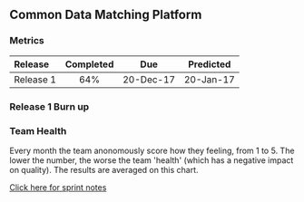 ## Common Data Matching Platform
### Metrics

| Release |Completed  | Due | Predicted |
|:-----| :-----:|:-----:|:-----:|
|Release 1  | 64% |20-Dec-17 | 20-Jan-17 |


### Release 1 Burn up
<div id="chart1"></div>
<script>
var chart = c3.generate({

axis: {
x: {
label: 'Sprint'
},
y: {
label: 'Work'
}
},

data: {
x: 'x',
columns: [
['x', 1, 2, 3, 4, 5, 6, 7, 8, 9, 10, 11],
['done', 6, 13, 19, 25, 31, 38, 44, 50, 0, 0, 0],
['to do', 73, 67, 60, 54, 48, 42, 35,29 ,0 , 0, 0],
['required', 7, 14, 22, 29, 36, 43, 50, 57, 65, 72, 79],
],



type: 'bar',
types: {
required: 'line',
},

groups: [ 
['to do','done'] ] 
},

legend: {
position: 'right'
},

bindto: '#chart1'

});
</script>

### Team Health
<div id="chart2"></div>
<script>
var chart = c3.generate({

axis: {
x: {
type: 'timeseries',
tick: {
format: '%m-%Y'
}
}
},

data: {
x: 'x',
columns: [
['x', '2017-07-07', '2017-08-07', '2017-09-12', '2017-10-12', '2017-11-14'],
['data1', 2.8, 3.3,4.0,4.3, 3.3],
['data2', 2.8, 4.0,3.7,4.3, 4.0],
['data3', 3.2, 3.5,3.7,4.8, 4.0],
['data4', 3.2, 3.8,4.0,4.5, 4.5],
['data5', 3.0, 4.5,4.0,4.8 ,4.3],
['data6', 3.0, 3.8,4.0,3.0 ,4.3],
['data7', 3.4, 2.8,3.0,3.5 ,4.0],
['data8', 3.4, 3.5,4.3,3.5 ,3.0],
['data9', 2.6, 3.5,3.3,4.5 ,3.9],
['data10', 4.0, 4.0,4.0,4.0 ,4.6],
['data11', 3.2, 3.8,4.0,3.5 ,3.7],
['data12', 3.6, 3.0,4.0,5.0 ,4.3]
],
										
names: {
data1: 'I am not happy with my working environment',
data2: 'I dont know whats going on',
data3: 'I dont feel I can raise anything with the whole team',
data4: 'I dont feel my voice is being heard',
data5: 'I dont feel my work contributes to the goal',
data6: 'I dont feel supported by my team',
data7: 'I dont get enough time to tackle technical debt',
data8: 'I dont get time to improve my skills/knowledge',
data9: 'I dont know what work is next',
data10:'I dont understand the work that I am doing',
data11:'I feel like I am working on my own',
data12:'I feel like work is being pushed on me'
},

types: {
data1: 'area-spline',
data2: 'area-spline',
data3: 'area-spline',
data4: 'area-spline',
data5: 'area-spline',
data6: 'area-spline',
data7: 'area-spline',
data8: 'area-spline',
data9: 'area-spline',
data10: 'area-spline',
data11: 'area-spline',
data12: 'area-spline'
},

groups: 
[['data1', 'data2', 'data3', 'data4', 'data5', 'data6', 'data7', 'data8', 'data9','data10','data11','data12']]
},

legend: {
position: 'right'
},

bindto: '#chart2'

});
</script>
Every month the team anonomously score how they feeling, from 1 to 5. The lower the number, the worse the team 'health' (which has a negative impact on quality). The results are averaged on this chart. 


[Click here for sprint notes](notes.html)
